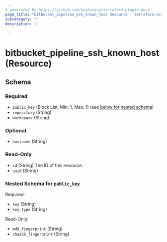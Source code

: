 ```yaml
---
# generated by https://github.com/hashicorp/terraform-plugin-docs
page_title: "bitbucket_pipeline_ssh_known_host Resource - terraform-provider-bitbucket"
subcategory: ""
description: |-
  
---
```


# bitbucket_pipeline_ssh_known_host (Resource)





<!-- schema generated by tfplugindocs -->
## Schema

### Required

- `public_key` (Block List, Min: 1, Max: 1) (see [below for nested schema](#nestedblock--public_key))
- `repository` (String)
- `workspace` (String)

### Optional

- `hostname` (String)

### Read-Only

- `id` (String) The ID of this resource.
- `uuid` (String)

<a id="nestedblock--public_key"></a>
### Nested Schema for `public_key`

Required:

- `key` (String)
- `key_type` (String)

Read-Only:

- `md5_fingerprint` (String)
- `sha256_fingerprint` (String)


